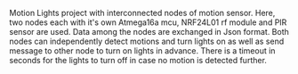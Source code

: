 Motion Lights project with interconnected nodes of motion sensor. Here, two nodes each with it's own
Atmega16a mcu, NRF24L01 rf module and PIR sensor are used. Data among the nodes are exchanged in Json format. Both nodes
can independently detect motions and turn lights on as well as send message to other node to turn on lights in advance.
There is a timeout in seconds for the lights to turn off in case no motion is detected further.
